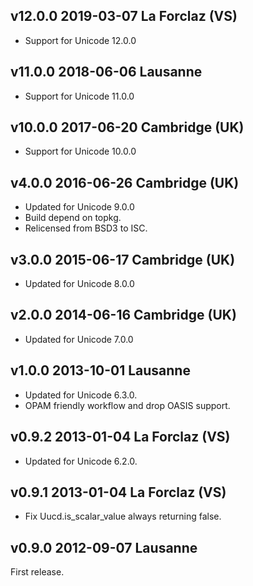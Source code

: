 v12.0.0 2019-03-07 La Forclaz (VS)
----------------------------------

- Support for Unicode 12.0.0

v11.0.0 2018-06-06 Lausanne
---------------------------

- Support for Unicode 11.0.0

v10.0.0 2017-06-20 Cambridge (UK)
---------------------------------

- Support for Unicode 10.0.0

v4.0.0 2016-06-26 Cambridge (UK)
--------------------------------

- Updated for Unicode 9.0.0
- Build depend on topkg.
- Relicensed from BSD3 to ISC.

v3.0.0 2015-06-17 Cambridge (UK)
--------------------------------

- Updated for Unicode 8.0.0

v2.0.0 2014-06-16 Cambridge (UK)
--------------------------------

- Updated for Unicode 7.0.0

v1.0.0 2013-10-01 Lausanne
--------------------------

- Updated for Unicode 6.3.0.
- OPAM friendly workflow and drop OASIS support.

v0.9.2 2013-01-04 La Forclaz (VS)
---------------------------------

- Updated for Unicode 6.2.0.

v0.9.1 2013-01-04 La Forclaz (VS)
---------------------------------

- Fix Uucd.is_scalar_value always returning false.

v0.9.0 2012-09-07 Lausanne
--------------------------

First release.
